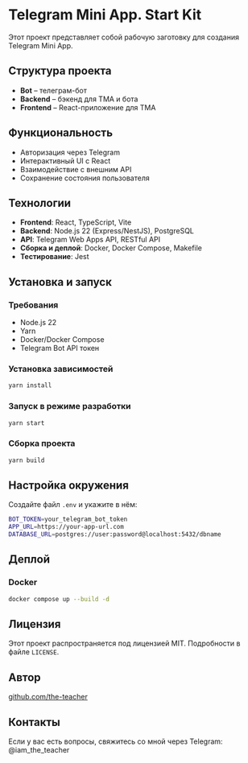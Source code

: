 # Telegram Mini App. Start Kit

Этот проект представляет собой рабочую заготовку для создания Telegram Mini App.&#x20;

## Структура проекта

- **Bot** – телеграм-бот
- **Backend** – бэкенд для TMA и бота
- **Frontend** – React-приложение для TMA

## Функциональность

- Авторизация через Telegram
- Интерактивный UI с React
- Взаимодействие с внешним API
- Сохранение состояния пользователя

## Технологии

- **Frontend**: React, TypeScript, Vite
- **Backend**: Node.js 22 (Express/NestJS), PostgreSQL
- **API**: Telegram Web Apps API, RESTful API
- **Сборка и деплой**: Docker, Docker Compose, Makefile
- **Тестирование**: Jest

## Установка и запуск

### Требования

- Node.js 22
- Yarn
- Docker/Docker Compose
- Telegram Bot API токен

### Установка зависимостей

```sh
yarn install
```

### Запуск в режиме разработки

```sh
yarn start
```

### Сборка проекта

```sh
yarn build
```

## Настройка окружения

Создайте файл `.env` и укажите в нём:

```sh
BOT_TOKEN=your_telegram_bot_token
APP_URL=https://your-app-url.com
DATABASE_URL=postgres://user:password@localhost:5432/dbname
```

## Деплой

### Docker

```sh
docker compose up --build -d
```

## Лицензия

Этот проект распространяется под лицензией MIT. Подробности в файле `LICENSE`.

## Автор

[github.com/the-teacher](https://github.com/the-teacher)

## Контакты

Если у вас есть вопросы, свяжитесь со мной через Telegram: @iam_the_teacher
